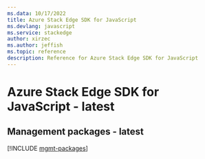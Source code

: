 ```yaml
---
ms.data: 10/17/2022
title: Azure Stack Edge SDK for JavaScript
ms.devlang: javascript
ms.service: stackedge
author: xirzec
ms.author: jeffish
ms.topic: reference
description: Reference for Azure Stack Edge SDK for JavaScript
---
```

# Azure Stack Edge SDK for JavaScript - latest

## Management packages - latest
[!INCLUDE [mgmt-packages](stack-edge-mgmt-index.md)]